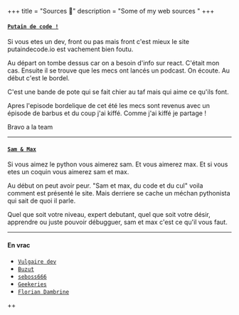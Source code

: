 +++
title = "Sources 🤖"
description = "Some of my web sources "
+++

#### [`Putain de code !`](http://putaindecode.io)

Si vous etes un dev, front ou pas mais front c'est mieux le site putaindecode.io est vachement bien foutu.

Au départ on tombe dessus car on a besoin d'info sur react. C'était mon cas. Ensuite il se trouve que les mecs ont lancés un podcast. On écoute. Au début c'est le bordel. 

C'est une bande de pote qui se fait chier au taf mais qui aime ce qu'ils font.

Apres l'episode bordelique de cet été les mecs sont revenus avec un épisode de barbus et du coup j'ai kiffé. Comme j'ai kiffé je partage ! 

Bravo a la team

___
#### [`Sam & Max`](http://sametmax.com)
Si vous aimez le python vous aimerez sam. Et vous aimerez max. Et si vous etes un coquin vous aimerez sam et max. 

Au début on peut avoir peur. "Sam et max, du code et du cul" voila comment est présenté le site. Mais derriere se cache un méchan pythonista qui sait de quoi il parle. 

Quel que soit votre niveau, expert debutant, quel que soit votre désir, apprendre ou juste pouvoir débugguer, sam et max c'est ce qu'il vous faut.

___
#### En vrac

* [`Vulgaire dev`](http://vulgairedev.fr/)
* [`Buzut`](https://buzut.fr/)
* [`seboss666`](https://blog.seboss666.info/)
* [`Geekeries`](https://geekeries.org/)
* [`Florian Dambrine`](http://floriandambrine.com/fr/blogposts/)


++

